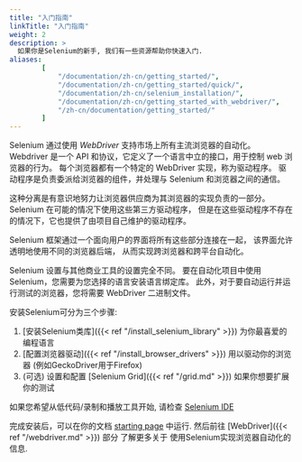 ```yaml
---
title: "入门指南"
linkTitle: "入门指南"
weight: 2
description: >
  如果你是Selenium的新手, 我们有一些资源帮助你快速入门.
aliases: 
        [
            "/documentation/zh-cn/getting_started/", 
            "/documentation/zh-cn/getting_started/quick/",
            "/documentation/zh-cn/selenium_installation/",
            "/documentation/zh-cn/getting_started_with_webdriver/",
            "/zh-cn/documentation/getting_started/"
        ]
---
```



Selenium 通过使用 _WebDriver_ 支持市场上所有主流浏览器的自动化。
Webdriver 是一个 API 和协议，它定义了一个语言中立的接口，用于控制 web 浏览器的行为。
每个浏览器都有一个特定的 WebDriver 实现，称为驱动程序。
驱动程序是负责委派给浏览器的组件，并处理与 Selenium 和浏览器之间的通信。

这种分离是有意识地努力让浏览器供应商为其浏览器的实现负责的一部分。
Selenium 在可能的情况下使用这些第三方驱动程序，
但是在这些驱动程序不存在的情况下，它也提供了由项目自己维护的驱动程序。

Selenium 框架通过一个面向用户的界面将所有这些部分连接在一起，
该界面允许透明地使用不同的浏览器后端，
从而实现跨浏览器和跨平台自动化。

Selenium 设置与其他商业工具的设置完全不同。
要在自动化项目中使用 Selenium，您需要为您选择的语言安装语言绑定库。
此外，对于要自动运行并运行测试的浏览器，您将需要 WebDriver 二进制文件。


安装Selenium可分为三个步骤:

1. [安装Selenium类库]({{< ref "/install_selenium_library" >}}) 为你最喜爱的编程语言
2. [配置浏览器驱动]({{< ref "/install_browser_drivers" >}}) 用以驱动你的浏览器 (例如GeckoDriver用于Firefox)
3. (可选) 设置和配置 [Selenium Grid]({{< ref "/grid.md" >}}) 如果你想要扩展你的测试

如果您希望从低代码/录制和播放工具开始, 请检查
[Selenium IDE](https://selenium.dev/selenium-ide)

完成安装后，可以在你的文档
[starting page](/zh-cn/documentation) 中运行. 
然后前往
[WebDriver]({{< ref "/webdriver.md" >}}) 部分
了解更多关于
使用Selenium实现浏览器自动化的信息.

